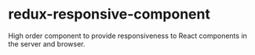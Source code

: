 # redux-responsive-component
High order component to provide responsiveness to React components in the server and browser.

